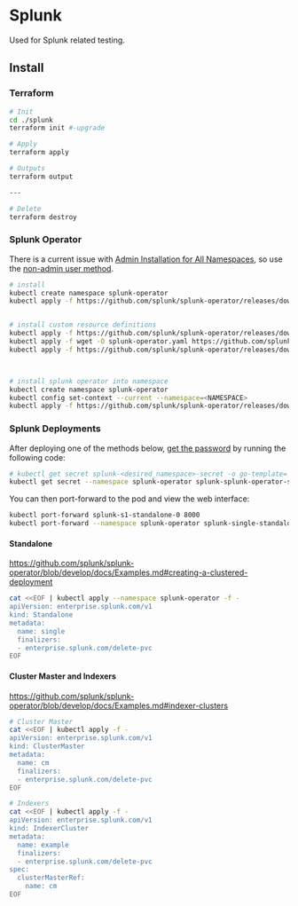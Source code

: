 # Splunk

Used for Splunk related testing.

## Install

### Terraform

```bash
# Init
cd ./splunk
terraform init #-upgrade

# Apply
terraform apply

# Outputs
terraform output

---

# Delete
terraform destroy
```

### Splunk Operator

There is a current issue with [Admin Installation for All Namespaces](https://github.com/splunk/splunk-operator/issues/206),
so use the [non-admin user method](https://github.com/splunk/splunk-operator/blob/develop/docs/Install.md#installation-using-a-non-admin-user).

```bash
# install
kubectl create namespace splunk-operator
kubectl apply -f https://github.com/splunk/splunk-operator/releases/download/1.0.0/splunk-operator-install.yaml --namespace splunk-operator


# install custom resource definitions
kubectl apply -f https://github.com/splunk/splunk-operator/releases/download/1.0.1/splunk-operator-crds.yaml
kubectl apply -f wget -O splunk-operator.yaml https://github.com/splunk/splunk-operator/releases/download/1.0.1/splunk-operator-install.yaml
kubectl apply -f https://github.com/splunk/splunk-operator/releases/download/1.0.1/splunk-operator-cluster.yaml



# install splunk operator into namespace
kubectl create namespace splunk-operator
kubectl config set-context --current --namespace=<NAMESPACE>
kubectl apply -f https://github.com/splunk/splunk-operator/releases/download/1.0.1/splunk-operator-noadmin.yaml
```

### Splunk Deployments

After deploying one of the methods below, [get the password](https://github.com/splunk/splunk-operator/blob/develop/docs/Examples.md#reading-global-kubernetes-secret-object)
by running the following code:

```bash
# kubectl get secret splunk-<desired_namespace>-secret -o go-template=' {{range $k,$v := .data}}{{printf "%s: " $k}}{{if not $v}}{{$v}}{{else}}{{$v | base64decode}}{{end}}{{"\n"}}{{end}}'
kubectl get secret --namespace splunk-operator splunk-splunk-operator-secret -o go-template=' {{range $k,$v := .data}}{{printf "%s: " $k}}{{if not $v}}{{$v}}{{else}}{{$v | base64decode}}{{end}}{{"\n"}}{{end}}'
```

You can then port-forward to the pod and view the web interface:

```bash
kubectl port-forward splunk-s1-standalone-0 8000
kubectl port-forward --namespace splunk-operator splunk-single-standalone-0 8000
```

#### Standalone

https://github.com/splunk/splunk-operator/blob/develop/docs/Examples.md#creating-a-clustered-deployment

```bash
cat <<EOF | kubectl apply --namespace splunk-operator -f -
apiVersion: enterprise.splunk.com/v1
kind: Standalone
metadata:
  name: single
  finalizers:
  - enterprise.splunk.com/delete-pvc
EOF
```

#### Cluster Master and Indexers

https://github.com/splunk/splunk-operator/blob/develop/docs/Examples.md#indexer-clusters

```bash
# Cluster Master
cat <<EOF | kubectl apply -f -
apiVersion: enterprise.splunk.com/v1
kind: ClusterMaster
metadata:
  name: cm
  finalizers:
  - enterprise.splunk.com/delete-pvc
EOF

# Indexers
cat <<EOF | kubectl apply -f -
apiVersion: enterprise.splunk.com/v1
kind: IndexerCluster
metadata:
  name: example
  finalizers:
  - enterprise.splunk.com/delete-pvc
spec:
  clusterMasterRef:
    name: cm
EOF
```
